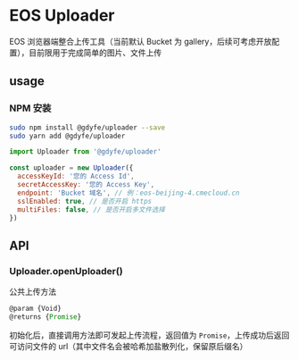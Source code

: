 <!--
 * @Author: Whzcorcd
 * @Date: 2020-09-29 19:01:15
 * @LastEditors: Whzcorcd
 * @LastEditTime: 2020-10-09 19:41:05
 * @Description: file content
-->

# EOS Uploader

EOS 浏览器端整合上传工具（当前默认 Bucket 为 gallery，后续可考虑开放配置），目前限用于完成简单的图片、文件上传

## usage

### NPM 安装

```bash
sudo npm install @gdyfe/uploader --save
sudo yarn add @gdyfe/uploader
```

```javascript
import Uploader from '@gdyfe/uploader'

const uploader = new Uploader({
  accessKeyId: '您的 Access Id',
  secretAccessKey: '您的 Access Key',
  endpoint: 'Bucket 域名', // 例：eos-beijing-4.cmecloud.cn
  sslEnabled: true, // 是否开启 https
  multiFiles: false, // 是否开启多文件选择
})
```

## API

### Uploader.openUploader()

公共上传方法

```javascript
@param {Void}
@returns {Promise}
```

初始化后，直接调用方法即可发起上传流程，返回值为 `Promise`，上传成功后返回可访问文件的 url（其中文件名会被哈希加盐散列化，保留原后缀名）
